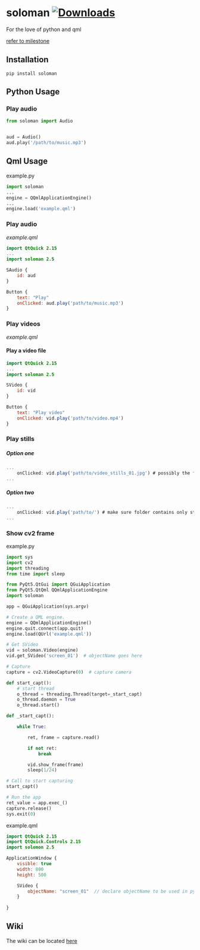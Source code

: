 # soloman    [![Downloads](https://pepy.tech/badge/soloman)](https://pepy.tech/project/soloman)
For the love of python and qml


[refer to milestone](https://github.com/deuteronomy-works/soloman/milestone/12)



## Installation
    pip install soloman



## Python Usage



### Play audio
```python
from soloman import Audio


aud = Audio()
aud.play('/path/to/music.mp3')
```

## Qml Usage
example.py
```python
import soloman
...
engine = QQmlApplicationEngine()
...
engine.load('example.qml')

```

### Play audio
*example.qml*

```qml
import QtQuick 2.15
...
import soloman 2.5

SAudio {
    id: aud
}

Button {
    text: "Play"
    onClicked: aud.play('path/to/music.mp3')
}

```

### Play videos
*example.qml*

#### Play a video file

```qml
import QtQuick 2.15
...
import soloman 2.5

SVideo {
    id: vid
}

Button {
    text: "Play video"
    onClicked: vid.play('path/to/video.mp4')
}
```

### Play stills

##### Option one

```qml
...
    onClicked: vid.play('path/to/video_stills_01.jpg') # possibly the first image
...
```

##### Option two

```qml
...
    onClicked: vid.play('path/to/') # make sure folder contains only stills
...
```




### Show cv2 frame

example.py

```python
import sys
import cv2
import threading
from time import sleep

from PyQt5.QtGui import QGuiApplication
from PyQt5.QtQml QQmlApplicationEngine
import soloman

app = QGuiApplication(sys.argv)

# Create a QML engine.
engine = QQmlApplicationEngine()
engine.quit.connect(app.quit)
engine.load(QUrl('example.qml'))

# Get SVideo
vid = soloman.Video(engine)
vid.get_SVideo('screen_01')  # objectName goes here

# Capture
capture = cv2.VideoCapture(0)  # capture camera

def start_capt():
    # start thread
    o_thread = threading.Thread(target=_start_capt)
    o_thread.daemon = True
    o_thread.start()

def _start_capt():

    while True:

        ret, frame = capture.read()

        if not ret:
            break

        vid.show_frame(frame)
        sleep(1/24)

# Call to start capturing
start_capt()

# Run the app
ret_value = app.exec_()
capture.release()
sys.exit(0)
```

example.qml

```qml
import QtQuick 2.15
import QtQuick.Controls 2.15
import solomon 2.5

ApplicationWindow {
	visible: true
	width: 800
	height: 500

    SVideo {
        objectName: "screen_01"  // declare objectName to be used in python
    }
    
}
```





## Wiki

The wiki can be located [here](https://github.com/deuteronomy-works/soloman/wiki)
